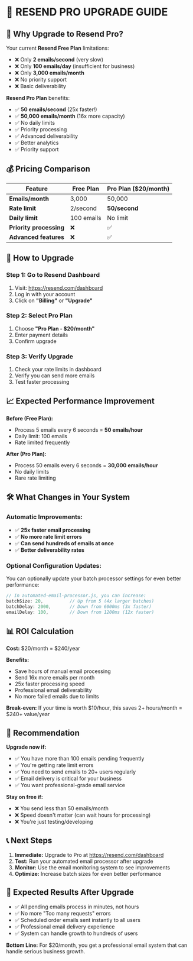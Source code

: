 # 📧 RESEND PRO UPGRADE GUIDE

## 🎯 Why Upgrade to Resend Pro?

Your current **Resend Free Plan** limitations:
- ❌ Only **2 emails/second** (very slow)
- ❌ Only **100 emails/day** (insufficient for business)
- ❌ Only **3,000 emails/month**
- ❌ No priority support
- ❌ Basic deliverability

**Resend Pro Plan** benefits:
- ✅ **50 emails/second** (25x faster!)
- ✅ **50,000 emails/month** (16x more capacity)
- ✅ No daily limits
- ✅ Priority processing
- ✅ Advanced deliverability
- ✅ Better analytics
- ✅ Priority support

## 💰 Pricing Comparison

| Feature | Free Plan | Pro Plan ($20/month) |
|---------|-----------|---------------------|
| **Emails/month** | 3,000 | 50,000 |
| **Rate limit** | 2/second | **50/second** |
| **Daily limit** | 100 emails | No limit |
| **Priority processing** | ❌ | ✅ |
| **Advanced features** | ❌ | ✅ |

## 🚀 How to Upgrade

### Step 1: Go to Resend Dashboard
1. Visit: https://resend.com/dashboard
2. Log in with your account
3. Click on **"Billing"** or **"Upgrade"**

### Step 2: Select Pro Plan
1. Choose **"Pro Plan - $20/month"**
2. Enter payment details
3. Confirm upgrade

### Step 3: Verify Upgrade
1. Check your rate limits in dashboard
2. Verify you can send more emails
3. Test faster processing

## 📈 Expected Performance Improvement

**Before (Free Plan):**
- Process 5 emails every 6 seconds = **50 emails/hour**
- Daily limit: 100 emails
- Rate limited frequently

**After (Pro Plan):**
- Process 50 emails every 6 seconds = **30,000 emails/hour**
- No daily limits
- Rare rate limiting

## 🛠️ What Changes in Your System

### Automatic Improvements:
- ✅ **25x faster email processing**
- ✅ **No more rate limit errors**
- ✅ **Can send hundreds of emails at once**
- ✅ **Better deliverability rates**

### Optional Configuration Updates:
You can optionally update your batch processor settings for even better performance:

```javascript
// In automated-email-processor.js, you can increase:
batchSize: 20,          // Up from 5 (4x larger batches)
batchDelay: 2000,       // Down from 6000ms (3x faster)
emailDelay: 100,        // Down from 1200ms (12x faster)
```

## 📊 ROI Calculation

**Cost:** $20/month = $240/year

**Benefits:**
- Save hours of manual email processing
- Send 16x more emails per month
- 25x faster processing speed
- Professional email deliverability
- No more failed emails due to limits

**Break-even:** If your time is worth $10/hour, this saves 2+ hours/month = $240+ value/year

## 🎯 Recommendation

**Upgrade now if:**
- ✅ You have more than 100 emails pending frequently
- ✅ You're getting rate limit errors
- ✅ You need to send emails to 20+ users regularly
- ✅ Email delivery is critical for your business
- ✅ You want professional-grade email service

**Stay on free if:**
- ❌ You send less than 50 emails/month
- ❌ Speed doesn't matter (can wait hours for processing)
- ❌ You're just testing/developing

## 📞 Next Steps

1. **Immediate:** Upgrade to Pro at https://resend.com/dashboard
2. **Test:** Run your automated email processor after upgrade
3. **Monitor:** Use the email monitoring system to see improvements
4. **Optimize:** Increase batch sizes for even better performance

## 🎉 Expected Results After Upgrade

- ✅ All pending emails process in minutes, not hours
- ✅ No more "Too many requests" errors
- ✅ Scheduled order emails sent instantly to all users
- ✅ Professional email delivery experience
- ✅ System can handle growth to hundreds of users

**Bottom Line:** For $20/month, you get a professional email system that can handle serious business growth.
